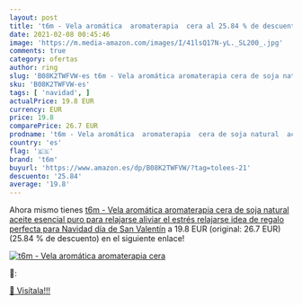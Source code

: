 ```yaml
---
layout: post
title: 't6m - Vela aromática  aromaterapia  cera al 25.84 % de descuento'
date: 2021-02-08 00:45:46
image: 'https://m.media-amazon.com/images/I/41lsQ17N-yL._SL200_.jpg'
comments: true
category: ofertas
author: ring
slug: 'B08K2TWFVW-es t6m - Vela aromática aromaterapia cera de soja natural...'
sku: 'B08K2TWFVW-es'
tags: [ 'navidad', ]
actualPrice: 19.8 EUR
currency: EUR
price: 19.8
comparePrice: 26.7 EUR
prodname: 't6m - Vela aromática  aromaterapia  cera de soja natural  aceite esencial puro para relajarse  aliviar el estrés  relajarse  idea de regalo perfecta para Navidad  día de San Valentín'
country: 'es'
flag: '🇪🇸'
brand: 't6m'
buyurl: 'https://www.amazon.es/dp/B08K2TWFVW/?tag=tolees-21'
descuento: '25.84'
average: '19.8'
---
```


Ahora mismo tienes [t6m - Vela aromática  aromaterapia  cera de soja natural  aceite esencial puro para relajarse  aliviar el estrés  relajarse  idea de regalo perfecta para Navidad  día de San Valentín](https://www.amazon.es/dp/B08K2TWFVW/?tag=tolees-21) a 19.8 EUR (original: 26.7 EUR) (25.84 %  de descuento) en el siguiente enlace!

[![t6m - Vela aromática  aromaterapia  cera](https://m.media-amazon.com/images/I/41lsQ17N-yL._SL200_.jpg)](https://www.amazon.es/dp/B08K2TWFVW/?tag=tolees-21)

🔎:


[🛒 Visítala!!!](https://www.amazon.es/dp/B08K2TWFVW/?tag=tolees-21)
